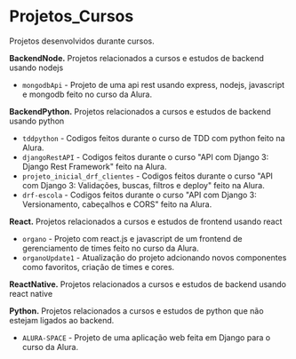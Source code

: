 # Projetos_Cursos
Projetos desenvolvidos durante cursos.

**BackendNode.**
Projetos relacionados a cursos e estudos de backend usando nodejs
- `mongodbApi` - Projeto de uma api rest usando express, nodejs, javascript e mongodb feito no curso da Alura.

**BackendPython.**
Projetos relacionados a cursos e estudos de backend usando python
- `tddpython` - Codigos feitos durante o curso de TDD com python feito na Alura.
- `djangoRestAPI` - Codigos feitos durante o curso "API com Django 3: Django Rest Framework"  feito na Alura.
- `projeto_inicial_drf_clientes` - Codigos feitos durante o curso "API com Django 3: Validações, buscas, filtros e deploy"  feito na Alura.
- `drf-escola` - Codigos feitos durante o curso "API com Django 3: Versionamento, cabeçalhos e CORS"  feito na Alura.

**React.**
Projetos relacionados a cursos e estudos de frontend usando react
- `organo` - Projeto com react.js e javascript de um frontend de gerenciamento de times feito no curso da Alura.
- `organoUpdate1` - Atualização do projeto adcionando novos componentes como favoritos, criação de times e cores.

**ReactNative.**
Projetos relacionados a cursos e estudos de backend usando react native

**Python.**
Projetos relacionados a cursos e estudos de python que não estejam ligados ao backend.
- `ALURA-SPACE` - Projeto de uma aplicação web feita em Django para o curso da Alura.
